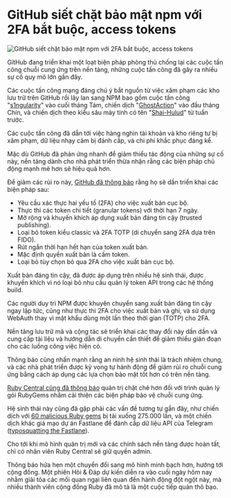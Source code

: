 # GitHub siết chặt bảo mật npm với 2FA bắt buộc, access tokens

![GitHub siết chặt bảo mật npm với 2FA bắt buộc, access tokens](https://www.bleepstatic.com/content/hl-images/2022/07/05/NPM_headpic.jpg)

GitHub đang triển khai một loạt biện pháp phòng thủ chống lại các cuộc tấn công chuỗi cung ứng trên nền tảng, những cuộc tấn công đã gây ra nhiều sự cố quy mô lớn gần đây.

Các cuộc tấn công mạng đáng chú ý bắt nguồn từ việc xâm phạm các kho lưu trữ trên GitHub rồi lây lan sang NPM bao gồm cuộc tấn công "[s1ngularity](https://www.bleepingcomputer.com/news/security/ai-powered-malware-hit-2-180-github-accounts-in-s1ngularity-attack/)" vào cuối tháng Tám, chiến dịch "[GhostAction](https://www.bleepingcomputer.com/news/security/hackers-steal-3-325-secrets-in-ghostaction-github-supply-chain-attack/)" vào đầu tháng Chín, và chiến dịch theo kiểu sâu máy tính có tên "[Shai-Hulud](https://www.bleepingcomputer.com/news/security/self-propagating-supply-chain-attack-hits-187-npm-packages/)" từ tuần trước.

Các cuộc tấn công đã dẫn tới việc hàng nghìn tài khoản và kho riêng tư bị xâm phạm, dữ liệu nhạy cảm bị đánh cắp, và chi phí khắc phục đáng kể.

Mặc dù GitHub đã phản ứng nhanh để giảm thiểu tác động của những sự cố này, nền tảng dành cho nhà phát triển thừa nhận rằng các biện pháp chủ động mạnh mẽ hơn sẽ hiệu quả hơn.

Để giảm các rủi ro này, [GitHub đã thông báo](https://github.blog/security/supply-chain-security/our-plan-for-a-more-secure-npm-supply-chain/) rằng họ sẽ dần triển khai các biện pháp sau:

* Yêu cầu xác thực hai yếu tố (2FA) cho việc xuất bản cục bộ.
* Thực thi các token chi tiết (granular tokens) với thời hạn 7 ngày.
* Mở rộng và khuyến khích áp dụng xuất bản đáng tin cậy (trusted publishing).
* Loại bỏ token kiểu classic và 2FA TOTP (di chuyển sang 2FA dựa trên FIDO).
* Rút ngắn thời hạn hết hạn của token xuất bản.
* Mặc định quyền xuất bản là cấm token.
* Loại bỏ tùy chọn bỏ qua 2FA cho việc xuất bản cục bộ.

Xuất bản đáng tin cậy, đã được áp dụng trên nhiều hệ sinh thái, được khuyến khích vì nó loại bỏ nhu cầu quản lý token API trong các hệ thống build.

Các người duy trì NPM được khuyên chuyển sang xuất bản đáng tin cậy ngay lập tức, cũng như thực thi 2FA cho việc xuất bản và ghi, và sử dụng WebAuth thay vì mật khẩu dùng một lần theo thời gian (TOTP) cho 2FA.

Nền tảng lưu trữ mã và cộng tác sẽ triển khai các thay đổi này dần dần và cung cấp tài liệu và hướng dẫn di chuyển cần thiết để giảm thiểu gián đoạn cho các luồng công việc hiện có.

Thông báo cũng nhấn mạnh rằng an ninh hệ sinh thái là trách nhiệm chung, và các nhà phát triển được kỳ vọng tự hành động để giảm rủi ro chuỗi cung ứng bằng cách áp dụng các lựa chọn bảo mật tốt hơn có trên nền tảng.

[Ruby Central cũng đã thông báo](https://rubycentral.org/news/strengthening-the-stewardship-of-rubygems-and-bundler/) quản trị chặt chẽ hơn đối với trình quản lý gói RubyGems nhằm cải thiện các biện pháp bảo vệ chuỗi cung ứng.

Hệ sinh thái này cũng đã gặp phải các vấn đề tương tự gần đây, như chiến dịch với [60 malicious Ruby gems](https://www.bleepingcomputer.com/news/security/60-malicious-ruby-gems-downloaded-275-000-times-steal-credentials/) bị tải xuống 275.000 lần, và một chiến dịch khác giả mạo dự án Fastlane để đánh cắp dữ liệu API của Telegram ([typosquatting the Fastlane](https://www.bleepingcomputer.com/news/security/malicious-rubygems-pose-as-fastlane-to-steal-telegram-api-data/)). 

Cho tới khi mô hình quản trị mới và các chính sách nền tảng được hoàn tất, chỉ có nhân viên Ruby Central sẽ giữ quyền admin.

Thông báo hứa hẹn một chuyển đổi sang mô hình minh bạch hơn, hướng tới cộng đồng. Một phiên Hỏi & Đáp dự kiến diễn ra vào cuối ngày hôm nay nhằm giải tỏa các mối quan ngại liên quan đến hành động đột ngột này, mà nhiều thành viên cộng đồng Ruby đã mô tả là một cuộc tiếp quản thô bạo.